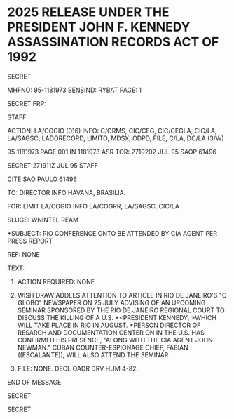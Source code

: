 # 2025 RELEASE UNDER THE PRESIDENT JOHN F. KENNEDY ASSASSINATION RECORDS ACT OF 1992

SECRET

MHFNO: 95-1181973 SENSIND: RYBAT PAGE: 1

SECRET FRP:

STAFF

ACTION: LA/COGIO (016) INFO: C/ORMS, CIC/CEG, CIC/CEGLA, CIC/LA, LA/SAGSC, LADORECORD, LIMITO, MDSX, ODPD, FILE, C/LA, DC/LA (3/W)

95 1181973 PAGE 001 IN 1181973
ASR TOR: 2719202 JUL 95 SAOP 61496

SECRET 271911Z JUL 95 STAFF

CITE SAO PAULO 61496

TO: DIRECTOR INFO HAVANA, BRASILIA.

FOR: LIMIT LA/COGIO INFO LA/COGRR, LA/SAGSC, CIC/LA

SLUGS: WNINTEL REAM

*SUBJECT: RIO CONFERENCE ON<JFK ASSASSINATION>TO BE ATTENDED BY CIA AGENT PER PRESS REPORT

REF: NONE

TEXT:

1. ACTION REQUIRED: NONE

2. WISH DRAW ADDEES ATTENTION TO ARTICLE IN RIO DE JANEIRO'S "O GLOBO" NEWSPAPER ON 25 JULY ADVISING OF AN UPCOMING SEMINAR SPONSORED BY THE RIO DE JANEIRO REGIONAL COURT TO DISCUSS THE KILLING OF A U.S. *<PRESIDENT KENNEDY, >WHICH WILL TAKE PLACE IN RIO IN AUGUST. *PERSON DIRECTOR OF RESARCH AND DOCUMENTATION CENTER ON <ASSASSINATIONS> IN THE U.S. HAS CONFIRMED HIS PRESENCE, "ALONG WITH THE CIA AGENT JOHN NEWMAN." CUBAN COUNTER-ESPIONAGE CHIEF, FABIAN ((ESCALANTE)), WILL ALSO ATTEND THE SEMINAR.

3. FILE: NONE. DECL OADR DRV HUM 4-82.

END OF MESSAGE

SECRET

SECRET
